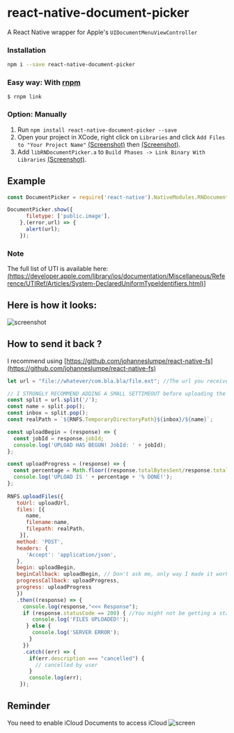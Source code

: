# react-native-document-picker

A React Native wrapper for Apple's ``UIDocumentMenuViewController``

### Installation

```bash
npm i --save react-native-document-picker
```

### Easy way: With [rnpm](https://github.com/rnpm/rnpm)

`$ rnpm link`

### Option: Manually

1. Run `npm install react-native-document-picker --save`
2. Open your project in XCode, right click on `Libraries` and click `Add
   Files to "Your Project Name"` [(Screenshot)](http://url.brentvatne.ca/jQp8) then [(Screenshot)](http://url.brentvatne.ca/1gqUD).
3. Add `libRNDocumentPicker.a` to `Build Phases -> Link Binary With Libraries`
   [(Screenshot)](http://url.brentvatne.ca/17Xfe).





## Example
```javascript
const DocumentPicker = require('react-native').NativeModules.RNDocumentPicker;

DocumentPicker.show({
      filetype: ['public.image'],
    },(error,url) => {
      alert(url);
    });

```

### Note
The full list of UTI is available here:
[(https://developer.apple.com/library/ios/documentation/Miscellaneous/Reference/UTIRef/Articles/System-DeclaredUniformTypeIdentifiers.html)](https://developer.apple.com/library/ios/documentation/Miscellaneous/Reference/UTIRef/Articles/System-DeclaredUniformTypeIdentifiers.html
)]

## Here is how it looks:
![screenshot](http://i.stack.imgur.com/dv0iQ.png)


## How to send it back ?

I recommend using [https://github.com/johanneslumpe/react-native-fs](https://github.com/johanneslumpe/react-native-fs)

```javascript
let url = "file://whatever/com.bla.bla/file.ext"; //The url you received from the DocumentPicker

// I STRONGLY RECOMMEND ADDING A SMALL SETTIMEOUT before uploading the url you just got. 
const split = url.split('/');
const name = split.pop();
const inbox = split.pop();
const realPath = `${RNFS.TemporaryDirectoryPath}${inbox}/${name}`;

const uploadBegin = (response) => {
  const jobId = response.jobId;
  console.log('UPLOAD HAS BEGUN! JobId: ' + jobId);
};

const uploadProgress = (response) => {
  const percentage = Math.floor((response.totalBytesSent/response.totalBytesExpectedToSend) * 100);
  console.log('UPLOAD IS ' + percentage + '% DONE!');
};
    
RNFS.uploadFiles({
   toUrl: uploadUrl,
   files: [{
      name,
      filename:name,
      filepath: realPath,
    }],
   method: 'POST',
   headers: {
      'Accept': 'application/json',
   },
   begin: uploadBegin,
   beginCallback: uploadBegin, // Don't ask me, only way I made it work as of 1.5.1
   progressCallback: uploadProgress,
   progress: uploadProgress
   })
   .then((response) => {
     console.log(response,"<<< Response");
     if (response.statusCode == 200) { //You might not be getting a statusCode at all. Check
        console.log('FILES UPLOADED!');
      } else {
        console.log('SERVER ERROR');
       }
     })
     .catch((err) => {
       if(err.description === "cancelled") {
         // cancelled by user
       }
       console.log(err);
    });
```
## Reminder

You need to enable iCloud Documents to access iCloud 
![screen](https://313e5987718b346aaf83-f5e825270f29a84f7881423410384342.ssl.cf1.rackcdn.com/1411920674-enable-icloud-drive.png)
